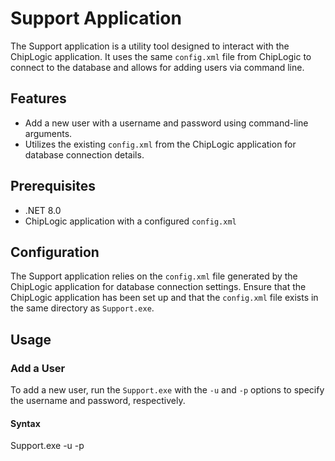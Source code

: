 # Support Application

The Support application is a utility tool designed to interact with the ChipLogic application. It uses the same `config.xml` file from ChipLogic to connect to the database and allows for adding users via command line.

## Features

- Add a new user with a username and password using command-line arguments.
- Utilizes the existing `config.xml` from the ChipLogic application for database connection details.

## Prerequisites

- .NET 8.0
- ChipLogic application with a configured `config.xml`

## Configuration

The Support application relies on the `config.xml` file generated by the ChipLogic application for database connection settings. Ensure that the ChipLogic application has been set up and that the `config.xml` file exists in the same directory as `Support.exe`.

## Usage

### Add a User

To add a new user, run the `Support.exe` with the `-u` and `-p` options to specify the username and password, respectively.

#### Syntax
Support.exe -u <username> -p <password>
